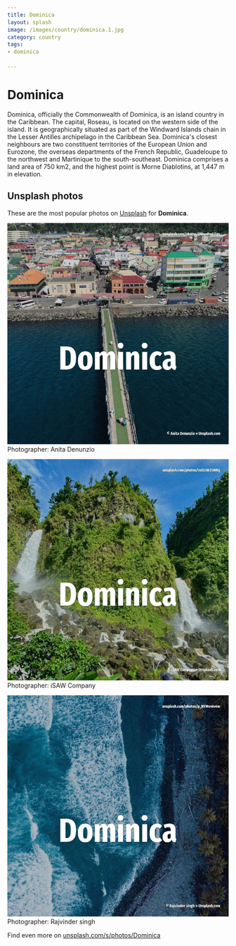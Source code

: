 ```yaml
---
title: Dominica
layout: splash
image: /images/country/dominica.1.jpg
category: country
tags:
- dominica

---
```

# Dominica

Dominica, officially the Commonwealth of Dominica, is an island country in the Caribbean.
The capital, Roseau, is located on the western side of the island.
It is geographically situated as part of the Windward Islands chain in the Lesser Antilles 
archipelago in the Caribbean Sea.
Dominica's closest neighbours are two constituent territories of the European Union and Eurozone, 
the overseas departments of the French Republic, Guadeloupe to the northwest and Martinique to the 
south-southeast.
Dominica comprises a land area of 750 km2, and the highest point is Morne Diablotins, at 1,447 m  
in elevation.

 
## Unsplash photos
These are the most popular photos on [Unsplash](https://unsplash.com) for **Dominica**.
 
![Dominica](/images/country/dominica.1.jpg)
Photographer:  Anita Denunzio
 
![Dominica](/images/country/dominica.2.jpg)
Photographer:  iSAW Company
 
![Dominica](/images/country/dominica.3.jpg)
Photographer:  Rajvinder singh
 
Find even more on [unsplash.com/s/photos/Dominica](https://unsplash.com/s/photos/Dominica)
 

